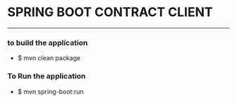 # SPRING BOOT CONTRACT CLIENT 

---

### to build the application
* $ mvn clean package

### To Run the application
* $ mvn spring-boot:run
